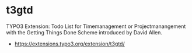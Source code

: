 # t3gtd
TYPO3 Extension: Todo List for Timemanagement or Projectmanangement with the Getting Things Done Scheme introduced by David Allen.

* https://extensions.typo3.org/extension/t3gtd/
